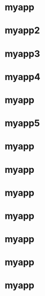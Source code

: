 # myapp
# myapp2
# myapp3
# myapp4
# myapp
# myapp5
# myapp
# myapp
# myapp
# myapp
# myapp
# myapp
# myapp

